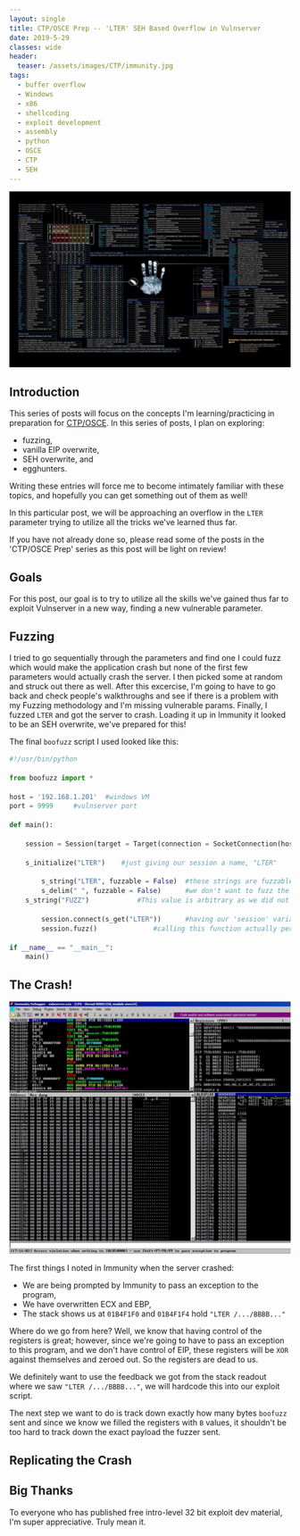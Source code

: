 ```yaml
---
layout: single
title: CTP/OSCE Prep -- 'LTER' SEH Based Overflow in Vulnserver
date: 2019-5-29
classes: wide
header:
  teaser: /assets/images/CTP/immunity.jpg
tags:
  - buffer overflow
  - Windows
  - x86
  - shellcoding
  - exploit development
  - assembly
  - python
  - OSCE
  - CTP
  - SEH
--- 
```

![](/assets/images/CTP/1920x1080_Wallpaper.jpg)

## Introduction

This series of posts will focus on the concepts I'm learning/practicing in preparation for [CTP/OSCE](https://www.offensive-security.com/information-security-training/cracking-the-perimeter/). In this series of posts, I plan on exploring:
+ fuzzing,
+ vanilla EIP overwrite,
+ SEH overwrite, and
+ egghunters.

Writing these entries will force me to become intimately familiar with these topics, and hopefully you can get something out of them as well! 

In this particular post, we will be approaching an overflow in the `LTER` parameter trying to utilize all the tricks we've learned thus far. 

If you have not already done so, please read some of the posts in the 'CTP/OSCE Prep' series as this post will be light on review! 

## Goals

For this post, our goal is to try to utilize all the skills we've gained thus far to exploit Vulnserver in a new way, finding a new vulnerable parameter.

## Fuzzing

I tried to go sequentially through the parameters and find one I could fuzz which would make the application crash but none of the first few parameters would actually crash the server. I then picked some at random and struck out there as well. After this excercise, I'm going to have to go back and check people's walkthroughs and see if there is a problem with my Fuzzing methodology and I'm missing vulnerable params. Finally, I fuzzed `LTER` and got the server to crash. Loading it up in Immunity it looked to be an SEH overwrite, we've prepared for this!

The final `boofuzz` script I used looked like this:
```python
#!/usr/bin/python

from boofuzz import *

host = '192.168.1.201'	#windows VM
port = 9999		#vulnserver port

def main():
	
	session = Session(target = Target(connection = SocketConnection(host, port, proto='tcp')))
	
	s_initialize("LTER")	#just giving our session a name, "LTER"

    	s_string("LTER", fuzzable = False)	#these strings are fuzzable by default, so here instead of blank, we specify 'false'
    	s_delim(" ", fuzzable = False)		#we don't want to fuzz the space between "LTER" and our arg
   	s_string("FUZZ")			#This value is arbitrary as we did not specify 'False' for fuzzable. Boofuzz will fuzz this string now
 
        session.connect(s_get("LTER"))		#having our 'session' variable connect following the guidelines we established in "LTER"
    	session.fuzz()				#calling this function actually performs the fuzzing

if __name__ == "__main__":
    main()
```

## The Crash!

![](/assets/images/CTP/LTERcrash.JPG)

The first things I noted in Immunity when the server crashed:
+ We are being prompted by Immunity to pass an exception to the program,
+ We have overwritten ECX and EBP, 
+ The stack shows us at `01B4F1F0` and `01B4F1F4` hold `"LTER /.../BBBB..."`

Where do we go from here? Well, we know that having control of the registers is great; however, since we're going to have to pass an exception to this program, and we don't have control of EIP, these registers will be `XOR` against themselves and zeroed out. So the registers are dead to us. 

We definitely want to use the feedback we got from the stack readout where we saw `"LTER /.../BBBB..."`, we will hardcode this into our exploit script. 

The next step we want to do is track down exactly how many bytes `boofuzz` sent and since we know we filled the registers with `B` values, it shouldn't be too hard to track down the exact payload the fuzzer sent. 

## Replicating the Crash





## Big Thanks

To everyone who has published free intro-level 32 bit exploit dev material, I'm super appreciative. Truly mean it. 
